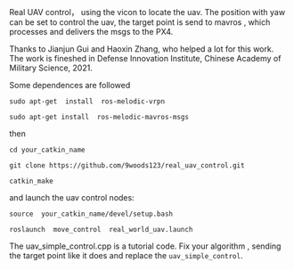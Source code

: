 Real UAV control， using the vicon to locate the uav.  The position with yaw can be set to control the uav, the target point is send to mavros , which processes and delivers the msgs to the PX4.



Thanks to Jianjun Gui and Haoxin Zhang, who  helped a lot for this work.  The work is fineshed in Defense Innovation Institute, Chinese Academy of Military Science, 2021.






Some dependences are followed

`sudo apt-get  install  ros-melodic-vrpn`

`sudo apt-get install  ros-melodic-mavros-msgs `

then

```
cd your_catkin_name

git clone https://github.com/9woods123/real_uav_control.git

catkin_make

```

and launch the uav control nodes:

`source  your_catkin_name/devel/setup.bash `

`roslaunch  move_control  real_world_uav.launch`


The uav_simple_control.cpp is a tutorial code.  Fix your algorithm , sending the target point like it does and replace the `uav_simple_control`.
